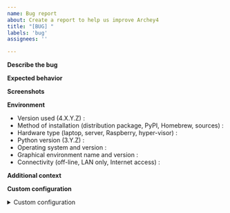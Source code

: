 ```yaml
---
name: Bug report
about: Create a report to help us improve Archey4
title: "[BUG] "
labels: 'bug'
assignees: ''

---
```


**Describe the bug**
<!-- A clear and concise description of what the bug is. -->

**Expected behavior**
<!-- A clear and concise description of what you expected to happen. -->

**Screenshots**
<!-- If applicable, add screenshots to help explain your problem. -->

**Environment**
<!-- Please complete the following information: -->
 - Version used (4.X.Y.Z) : 
 - Method of installation (distribution package, PyPI, Homebrew, sources) : 
 - Hardware type (laptop, server, Raspberry, hyper-visor) : 
 - Python version (3.Y.Z) : 
 - Operating system and version : 
 - Graphical environment name and version : 
 - Connectivity (off-line, LAN only, Internet access) : 

**Additional context**
<!-- If applicable, add any other context about the problem here. -->

**Custom configuration**
<!-- If applicable, insert your custom configuration in the below code block. -->

<details><summary>Custom configuration</summary>
<p>

```json
{}
```

</p>
</details>
